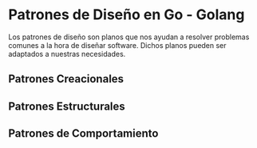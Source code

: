# Patrones de Diseño en Go - Golang
Los patrones de diseño son planos que nos ayudan a resolver problemas comunes a la hora de diseñar software. Dichos planos pueden ser adaptados a nuestras necesidades.

## Patrones Creacionales

## Patrones Estructurales

## Patrones de Comportamiento